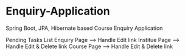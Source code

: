 # Enquiry-Application
Spring Boot, JPA, Hibernate based Course Enquiry Application

Pending Tasks
List Enquiry Page --> Handle Edit link
Institue Page --> Handle Edit & Delete link
Course Page --> Handle Edit & Delete link
